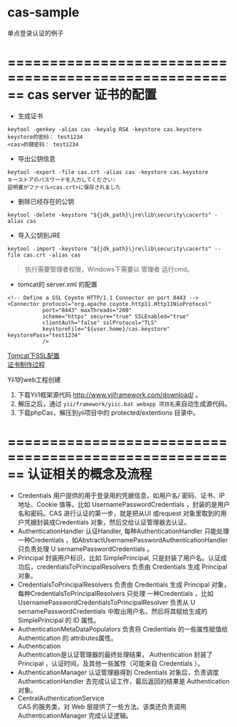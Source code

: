 # cas-sample
单点登录认证的例子

======================================================
cas server 证书的配置
======================================================

+ 生成证书
```
keytool -genkey -alias cas -keyalg RSA -keystore cas.keystore
keystore的密码： test1234
<cas>的键密码： test1234
```

+ 导出公钥信息
```
keytool -export -file cas.crt -alias cas -keystore cas.keystore
キーストアのパスワードを入力してください:
証明書がファイル<cas.crt>に保存されました
```

+ 删除已经存在的公钥
```
keytool -delete -keystore "${jdk_path}\jre\lib\security\cacerts" -alias cas
```

+ 导入公钥到JRE
```
keytool -import -keystore "${jdk_path}\jre\lib\security\cacerts" --file cas.crt -alias cas
```
> 执行需要管理者权限，Windows下需要以 管理者 运行cmd。

+ tomcat的 server.xml 的配置
```
<!-- Define a SSL Coyote HTTP/1.1 Connector on port 8443 -->
<Connector protocol="org.apache.coyote.http11.Http11NioProtocol"
           port="8443" maxThreads="200"
           scheme="https" secure="true" SSLEnabled="true"
           clientAuth="false" sslProtocol="TLS"
           keystoreFile="${user.home}/cas.keystore" keystorePass="test1234"
           />
```

[Tomcat下SSL配置](https://tomcat.apache.org/tomcat-9.0-doc/ssl-howto.html#Prepare_the_Certificate_Keystore)  
[证书制作过程](http://steven-wiki.readthedocs.io/en/latest/security/cas-tomcat/)




Yii1的web工程创建
1. 下载Yii1框架源代码 http://www.yiiframework.com/download/ 。
2. 解压之后，通过 `yii/framework/yiic.bat webapp 项目名`来自动生成源代码。
3. 下载phpCas，解压到yii项目中的 protected/extentions 目录中。





======================================================
认证相关的概念及流程
======================================================
+ Credentials 
用户提供的用于登录用的凭据信息，如用户名/ 密码、证书、IP 地址、Cookie 值等。比如 UsernamePasswordCredentials ，封装的是用户名和密码。CAS 进行认证的第一步，就是把从UI 或request 对象里取到的用户凭据封装成Credentials 对象，然后交给认证管理器去认证。  
+ AuthenticationHandler 
认证Handler, 每种AuthenticationHandler 只能处理一种Credentials ，如AbstractUsernamePasswordAuthenticationHandler 只负责处理 U sernamePasswordCredentials 。  
+ Principal 
封装用户标识，比如 SimplePrincipal, 只是封装了用户名。认证成功后，credentialsToPrincipalResolvers 负责由 Credentials 生成 Principal 对象。  
+ CredentialsToPrincipalResolvers 
负责由 Credentials 生成 Principal 对象，每种CredentialsToPrincipalResolvers 只处理 一种Credentials ，比如UsernamePasswordCredentialsToPrincipalResolver 负责从 U sernamePasswordCredentials 中取出用户名，然后将其赋给生成的 SimplePrincipal 的 ID 属性。  
+ AuthenticationMetaDataPopulators 
负责将 Credentials 的一些属性赋值给 Authentication 的 attributes属性。  
+ Authentication   
Authentication是认证管理器的最终处理结果， Authentication 封装了 Principal ，认证时间，及其他一些属性（可能来自 Credentials ）。  
+ AuthenticationManager 
认证管理器得到 Credentials 对象后，负责调度AuthenticationHandler 去完成认证工作，最后返回的结果是 Authentication 对象。  
+ CentralAuthenticationService  
CAS 的服务类，对 Web 层提供了一些方法。该类还负责调用AuthenticationManager 完成认证逻辑。  





